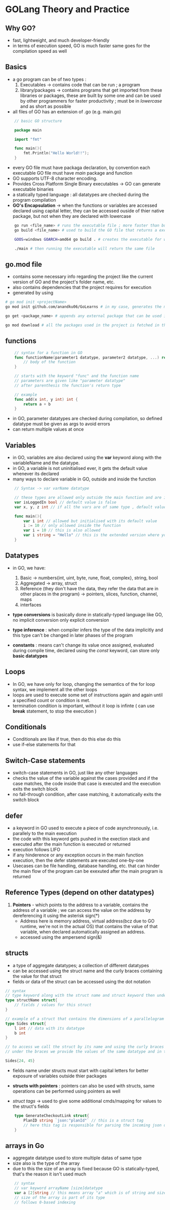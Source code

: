 # GOLang Theory and Practice

## Why GO?

- fast, lightweight, and much developer-friendly
- in terms of execution speed, GO is much faster same goes for the compilation speed as well

## Basics

- a go program can be of two types :
  1. Executables -> contains code that can be run ; a program
  2. library/packages -> contains programs that get imported from these libraries or packages, these are built by some one and can be used by other programmers for faster productivity ; must be in _lowercase_ and as short as possible
- all files of GO has an extension of .go (e.g. main.go)

```go
    // basic GO structure

    package main

    import "fmt"

    func main(){
        fmt.Println("Hello World!!");
    }
```

- every GO file must have packaga declaration, by convention each executable GO file must have _main_ package and function
- GO supports UTF-8 character encoding.
- Provides Cross Platform Single Binary executables -> GO can generate executable binaries
- a statically typed language : all datatypes are checked during the program compilation
- **GO's Encapsulation** -> when the functions or variables are accessed declared using capital letter, they can be accessed ouside of thier native package, but not when they are declared with lowercase

```bash
    go run <file_name> # runs the executable file ; more faster than build command
    go build <file_name> # used to build the GO file that returns a executable ; here OS is not specified so the executable is for the current OS

    GOOS=windows GOARCH=amd64 go build . # creates the executable for windows OS with amd54 architecture

    ./main # then running the executable will return the same file
```

## go.mod file

- contains some necessary info regarding the project like the current version of GO and the project's folder name, etc.
- also contains dependencies that the project requires for execution
- generated by using

```bash
# go mod init <projectName>
go mod init github.com/anandku06/GoLearns # in my case, generates the mod file with the package name and the version of GO

go get <package_name> # appends any external package that can be used in the mod file

go mod download # all the packages used in the project is fetched in the mod file

```

## functions

```go
    // syntax for a function in GO
    func functionName(parameter1 datatype, parameter2 datatype, ...) return type{
        // body of the function
    }

    // starts with the keyword "func" and the function name
    // parameters are given like "parameter datatype"
    // after parenthesis the function's return type

    // example
    func add(x int, y int) int {
        return a + b
    }

```

- in GO, parameter datatypes are checked during compilation, so defined datatype must be given as args to avoid errors
- can return multiple values at once

## Variables

- in GO, variables are also declared using the **var** keyword along with the variableName and the datatype.
- in GO, a variable is not uninitialised ever, it gets the default value whenever its declared
- many ways to declare variable in GO, outside and inside the function

```go
    // Syntax -> var varName datatype

    // these types are allowed only outside the main function and are initialised with default values
    var isLoggedIn bool // default value is false
    var x, y, z int // if all the vars are of same type , default value is 0

    func main(){
        var i int // allowed but initialised with its default value
        i := 10 // only allowed inside the function
        var i = 10 // this is also allowed
        var i string = "Hello" // this is the extended version where you fixed the datatype, only string datatype is entertained
    }
```

## Datatypes

- in GO, we have:

  1. Basic -> numbers{int, uint, byte, rune, float, complex}, string, bool
  2. Aggregated -> array, struct
  3. Reference (they don't have the data, they refer the data that are in other places in the program) -> pointers, slices, function, channel, maps
  4. interfaces

- **type conversions** is basically done in statically-typed language like GO, no implicit conversion only explicit conversion
- **type inference** : when compiler infers the type of the data implicitly and this type can't be changed in later phases of the program
- **constants** : means can't change its value once assigned, evaluated during compile time, declared using the _const_ keyword, can store only **basic datatypes**

## Loops

- In GO, we have only for loop, changing the semantics of the for loop syntax, we implement all the other loops
- loops are used to execute some set of instructions again and again until a specified count or condition is met.
- termination condition is important, without it loop is infinte ( can use **break** statement, to stop the execution )

## Conditionals

- Conditionals are like if true, then do this else do this
- use if-else statements for that

## Switch-Case statements

- switch-case statements in GO, just like any other languages
- checks the value of the variable against the cases provided and if the case matches, the code inside that case is executed and the execution exits the switch block
- no fall-through condition, after case matching, it automatically exits the switch block

## defer

- a keyword in GO used to execute a piece of code asynchronously, i.e. parallely to the main execution
- the code with this keyword gets pushed in the exection stack and executed after the main function is executed or returned
- execution follows LIFO
- if any hinderence or any exception occurs in the main function execution, then the defer statements are executed one-by-one
- Usecases can be file handling, database handling, etc. that can hinder the main flow of the program can be exexuted after the main program is returned

## Reference Types (depend on other datatypes)

1. **Pointers** - which points to the address to a variable, contains the address of a variable ; we can access the value on the address by dereferencing it using the asterisk sign(\*)
   - Address here is memory address, virtual address(bcz due to GO runtime, we're not in the actual OS) that contains the value of that variable, when declared automatically assigned an address.
   - accessed using the ampersend sign(&)

## structs

- a type of aggregate datatypes; a collection of different datatypes
- can be accessed using the struct name and the curly braces containing the value for that struct
- fields or data of the struct can be accessed using the dot notation

```go
// syntax
// type keyword along with the struct name and struct keyword then under the curly braces, we define the data to be provided in the struct
type structName struct{
    // fields / values for this struct
}

// example of a struct that contains the dimensions of a parallelogram
type Sides struct{
    l int // data with its datatype
    b int
}

// to access we call the struct by its name and using the curly braces
// under the braces we provide the values of the same datatype and in the same order they were defined 

Sides{24, 45}
```
- fields name under structs must start with capital letters for better exposure of variables outside thier packages
- **structs with pointers** : pointers can also be used with structs, same operations can be performed using pointers as well

- *struct tags* -> used to give some additional cmds/mapping for values to the struct's fields
```go
    type GenerateCheckoutLink struct{
        PlanID string `json:"planId"` // this is a struct tag
        // here this tag is responsible for parsing the incoming json data's specific key "planId" to the struct field PlanID
    }
```

## arrays in Go
- aggregate datatype used to store multiple datas of same type
- size also is the type of the array
- due to this the size of an array is fixed because GO is statically-typed, that's the reason it isn't used much
```go
    // syntax
    // var keyword arrayName [size]datatype
    var a [2]string // this means array "a" which is of string and size is of 2 data
    // size of the array is part of its type
    // follows 0-based indexing
```